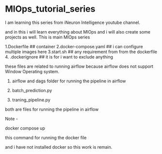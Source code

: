 # MlOps_tutorial_series


I am learning this series from iNeuron Intelligence youtube channel.

and in this i will learn everything about MlOps and i will also create some projects as well.
This is main MlOps series





1.Dockerfile              ## container
2.docker-compose.yaml    ## i can configure multiple images here
3.start.sh                ## any requirement from from the dockerfile
4. .dockerignore         ## it is for i want to exclude anything

these files are related to running airflow because airflow does not support Window Operating system.


1. airflow and dags folder for running the pipeline in airflow 

2. batch_prediction.py
3. traning_pipeline.py

both are files for running the pipeline in airflow







Note - 

docker compose up  

this command for running the docker file

and i have not installed docker so this work is remain.